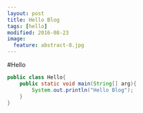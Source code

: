 ```yaml
---
layout: post
title: Hello Blog
tags: [hello]
modified: 2016-08-23
image:
  feature: abstract-8.jpg
---
```



#Hello

```java
public class Hello{
	public static void main(String[] arg){
		System.out.println("Hello Blog");
	} 
}
```
